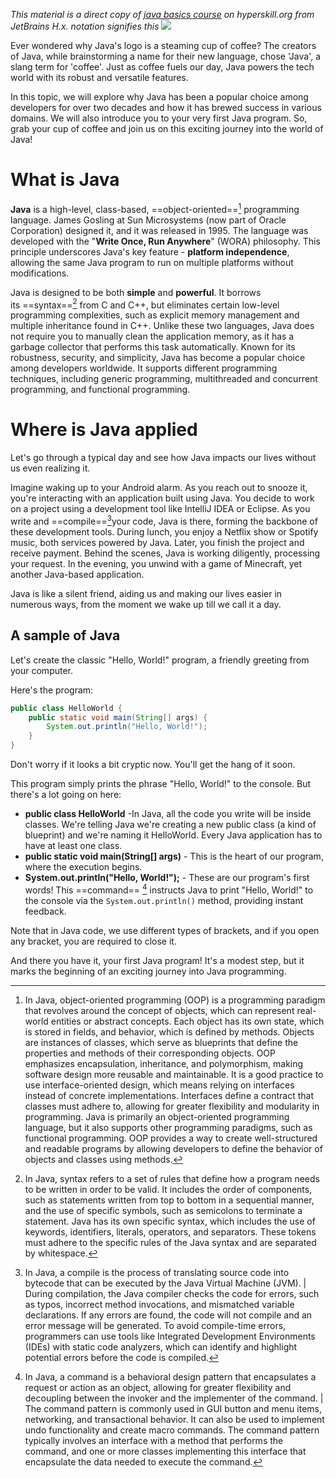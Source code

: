 *This material is a direct copy of [java basics course](https://hyperskill.org/courses/17-java-developer?utm_source=homepage) on hyperskill.org from JetBrains*
*H.x. notation signifies this*
![](java.webp) 

Ever wondered why Java's logo is a steaming cup of coffee? The creators of Java, while brainstorming a name for their new language, chose 'Java', a slang term for 'coffee'. Just as coffee fuels our day, Java powers the tech world with its robust and versatile features.

In this topic, we will explore why Java has been a popular choice among developers for over two decades and how it has brewed success in various domains. We will also introduce you to your very first Java program. So, grab your cup of coffee and join us on this exciting journey into the world of Java!
# What is Java 

**Java** is a high-level, class-based, ==object-oriented==[^1] programming language. James Gosling at Sun Microsystems (now part of Oracle Corporation) designed it, and it was released in 1995. The language was developed with the "**Write Once, Run Anywhere**" (WORA) philosophy. This principle underscores Java's key feature - **platform independence**, allowing the same Java program to run on multiple platforms without modifications.

Java is designed to be both **simple** and **powerful**. It borrows its ==syntax==[^2] from C and C++, but eliminates certain low-level programming complexities, such as explicit memory management and multiple inheritance found in C++. Unlike these two languages, Java does not require you to manually clean the application memory, as it has a garbage collector that performs this task automatically. Known for its robustness, security, and simplicity, Java has become a popular choice among developers worldwide. It supports different programming techniques, including generic programming, multithreaded and concurrent programming, and functional programming.

# Where is Java applied

Let's go through a typical day and see how Java impacts our lives without us even realizing it.

Imagine waking up to your Android alarm. As you reach out to snooze it, you're interacting with an application built using Java. You decide to work on a project using a development tool like IntelliJ IDEA or Eclipse. As you write and ==compile==[^3]your code, Java is there, forming the backbone of these development tools. During lunch, you enjoy a Netflix show or Spotify music, both services powered by Java. Later, you finish the project and receive payment. Behind the scenes, Java is working diligently, processing your request. In the evening, you unwind with a game of Minecraft, yet another Java-based application.

Java is like a silent friend, aiding us and making our lives easier in numerous ways, from the moment we wake up till we call it a day.

## A sample of Java

Let's create the classic "Hello, World!" program, a friendly greeting from your computer.

Here's the program:

```java
public class HelloWorld {
    public static void main(String[] args) {
        System.out.println("Hello, World!");
    }
}
```

Don't worry if it looks a bit cryptic now. You'll get the hang of it soon.

This program simply prints the phrase "Hello, World!" to the console. But there's a lot going on here:

- **public class HelloWorld** -In Java, all the code you write will be inside classes. We're telling Java we're creating a new public class (a kind of blueprint) and we're naming it HelloWorld. Every Java application has to have at least one class.
- **public static void main(String[] args)** - This is the heart of our program, where the execution begins.
- **System.out.println("Hello, World!");** - These are our program's first words! This ==command== [^4] instructs Java to print "Hello, World!" to the console via the `System.out.println()` method, providing instant feedback. 

Note that in Java code, we use different types of brackets, and if you open any bracket, you are required to close it.

And there you have it, your first Java program! It's a modest step, but it marks the beginning of an exciting journey into Java programming.

[^1]: In Java, object-oriented programming (OOP) is a programming paradigm that revolves around the concept of objects, which can represent real-world entities or abstract concepts. Each object has its own state, which is stored in fields, and behavior, which is defined by methods. Objects are instances of classes, which serve as blueprints that define the properties and methods of their corresponding objects. OOP emphasizes encapsulation, inheritance, and polymorphism, making software design more reusable and maintainable. It is a good practice to use interface-oriented design, which means relying on interfaces instead of concrete implementations. Interfaces define a contract that classes must adhere to, allowing for greater flexibility and modularity in programming. Java is primarily an object-oriented programming language, but it also supports other programming paradigms, such as functional programming. OOP provides a way to create well-structured and readable programs by allowing developers to define the behavior of objects and classes using methods.

[^2]: In Java, syntax refers to a set of rules that define how a program needs to be written in order to be valid. It includes the order of components, such as statements written from top to bottom in a sequential manner, and the use of specific symbols, such as semicolons to terminate a statement. Java has its own specific syntax, which includes the use of keywords, identifiers, literals, operators, and separators. These tokens must adhere to the specific rules of the Java syntax and are separated by whitespace.

[^3]: In Java, a compile is the process of translating source code into bytecode that can be executed by the Java Virtual Machine (JVM). | During compilation, the Java compiler checks the code for errors, such as typos, incorrect method invocations, and mismatched variable declarations. If any errors are found, the code will not compile and an error message will be generated. To avoid compile-time errors, programmers can use tools like Integrated Development Environments (IDEs) with static code analyzers, which can identify and highlight potential errors before the code is compiled.

[^4]: In Java, a command is a behavioral design pattern that encapsulates a request or action as an object, allowing for greater flexibility and decoupling between the invoker and the implementer of the command. | The command pattern is commonly used in GUI button and menu items, networking, and transactional behavior. It can also be used to implement undo functionality and create macro commands. The command pattern typically involves an interface with a method that performs the command, and one or more classes implementing this interface that encapsulate the data needed to execute the command.

